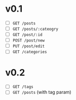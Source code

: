 # v0.1
- [ ] `GET /posts`
- [ ] `GET /posts/:cateogry`
- [ ] `GET /post/:id`
- [ ] `POST /post/new`
- [ ] `PUT /post/edit`
- [ ] `GET /categories`

# v0.2
- [ ] `GET /tags`
- [ ] `GET /posts` (with tag param)
